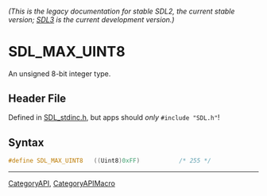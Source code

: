 ###### (This is the legacy documentation for stable SDL2, the current stable version; [SDL3](https://wiki.libsdl.org/SDL3/) is the current development version.)
# SDL_MAX_UINT8

An unsigned 8-bit integer type.

## Header File

Defined in [SDL_stdinc.h](https://github.com/libsdl-org/SDL/blob/SDL2/include/SDL_stdinc.h), but apps should _only_ `#include "SDL.h"`!

## Syntax

```c
#define SDL_MAX_UINT8   ((Uint8)0xFF)           /* 255 */
```

----
[CategoryAPI](CategoryAPI), [CategoryAPIMacro](CategoryAPIMacro)

